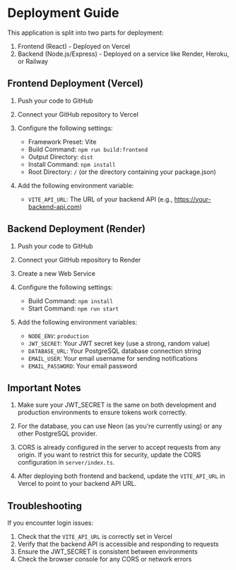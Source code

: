 # Deployment Guide

This application is split into two parts for deployment:
1. Frontend (React) - Deployed on Vercel
2. Backend (Node.js/Express) - Deployed on a service like Render, Heroku, or Railway

## Frontend Deployment (Vercel)

1. Push your code to GitHub
2. Connect your GitHub repository to Vercel
3. Configure the following settings:
   - Framework Preset: Vite
   - Build Command: `npm run build:frontend`
   - Output Directory: `dist`
   - Install Command: `npm install`
   - Root Directory: `/` (or the directory containing your package.json)

4. Add the following environment variable:
   - `VITE_API_URL`: The URL of your backend API (e.g., https://your-backend-api.com)

## Backend Deployment (Render)

1. Push your code to GitHub
2. Connect your GitHub repository to Render
3. Create a new Web Service
4. Configure the following settings:
   - Build Command: `npm install`
   - Start Command: `npm run start`

5. Add the following environment variables:
   - `NODE_ENV`: `production`
   - `JWT_SECRET`: Your JWT secret key (use a strong, random value)
   - `DATABASE_URL`: Your PostgreSQL database connection string
   - `EMAIL_USER`: Your email username for sending notifications
   - `EMAIL_PASSWORD`: Your email password

## Important Notes

1. Make sure your JWT_SECRET is the same on both development and production environments to ensure tokens work correctly.

2. For the database, you can use Neon (as you're currently using) or any other PostgreSQL provider.

3. CORS is already configured in the server to accept requests from any origin. If you want to restrict this for security, update the CORS configuration in `server/index.ts`.

4. After deploying both frontend and backend, update the `VITE_API_URL` in Vercel to point to your backend API URL.

## Troubleshooting

If you encounter login issues:

1. Check that the `VITE_API_URL` is correctly set in Vercel
2. Verify that the backend API is accessible and responding to requests
3. Ensure the JWT_SECRET is consistent between environments
4. Check the browser console for any CORS or network errors
